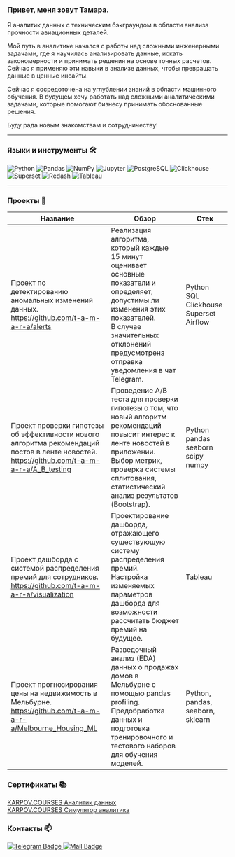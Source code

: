 ### Привет, меня зовут Тамара.


Я аналитик данных с техническим бэкграундом в области анализа прочности авиационных деталей.

Мой путь в аналитике начался с работы над сложными инженерными задачами, где я научилась анализировать данные, искать закономерности и принимать решения на основе точных расчетов. Сейчас я применяю эти навыки в анализе данных, чтобы превращать данные в ценные инсайты.

Сейчас я сосредоточена на углублении знаний в области машинного обучения. В будущем хочу работать над сложными аналитическими задачами, которые помогают бизнесу принимать обоснованные решения.


Буду рада новым знакомствам и сотрудничеству!


-----
### Языки и инструменты 🛠️

![Python](https://img.shields.io/badge/-Python-3776AB?style=flat-square&logo=Python&logoColor=white)
![Pandas](https://img.shields.io/badge/-Pandas-150458?style=flat-square&logo=pandas&logoColor=white)
![NumPy](https://img.shields.io/badge/-NumPy-013243?style=flat-square&logo=numpy&logoColor=white)
![Jupyter](https://img.shields.io/badge/-Jupyter-F37726?style=flat-square&logo=Jupyter&logoColor=white)
![PostgreSQL](https://img.shields.io/badge/-PostgreSQL-326690?style=flat-square&logo=PostgreSQL&logoColor=white)
![Clickhouse](https://img.shields.io/badge/-Clickhouse-151515?style=flat-square&logo=Clickhouse&logoColor=white)
![Superset](https://img.shields.io/badge/-Superset-151515?style=flat-square&logo=Superset&logoColor=white)
![Redash](https://img.shields.io/badge/-Redash-B7472A?style=flat-square&logo=Redash&logoColor=white)
![Tableau](https://img.shields.io/badge/-Tableau-E97627?style=flat-square&logo=Tableau&logoColor=white)

---
### Проекты 🚀
| Название                                                                                         | Обзор | Стек                                               |
|--------------------------------------------------------------------------------------------------|-------|----------------------------------------------------|
| Проект по детектированию аномальных изменений данных. <br>https://github.com/t-a-m-a-r-a/alerts   |Реализация алгоритма, который каждые 15 минут оценивает основные показатели и определяет, допустимы ли изменения этих показателей.<br>В случае значительных отклонений предусмотрена отправка уведомления в чат Telegram.       | Python<br>SQL<br>Clickhouse<br>Superset<br>Airflow |
| Проект проверки гипотезы об эффективности нового алгоритма рекомендаций постов в ленте новостей.<br>https://github.com/t-a-m-a-r-a/A_B_testing |Проведение A/B теста для проверки гипотезы о том, что новый алгоритм рекомендаций повысит интерес к ленте новостей в приложении.<br>Выбор метрик, проверка системы сплитования, статистический анализ результатов (Bootstrap).       | Python<br>pandas<br>seaborn<br>scipy<br>numpy                                           |
| Проект дашборда c системой распределения премий для сотрудников.<br>https://github.com/t-a-m-a-r-a/visualization                                |Проектирование дашборда, отражающего существующую систему распределения премий.<br>Настройка изменяемых параметров дашборда для возможности рассчитать бюджет премий на будущее.       | Tableau                                            |
| Проект прогнозирования цены на недвижимость в Мельбурне.<br>https://github.com/t-a-m-a-r-a/Melbourne_Housing_ML                                |Разведочный анализ (EDA) данных о продажах домов в Мельбурне с помощью pandas profiling.<br>Предобработка данных и подготовка тренировочного и тестового наборов для обучения моделей.       | Python, pandas, seaborn, sklearn                                            |



### Сертификаты 📚
 
<div id="badges" >
  <a href="KC_DA_Cert.pdf">
  KARPOV.COURSES Аналитик данных
  </a> 
</div>
  
<div id="badges" >
  <a href="KC_SimDA_cert.pdf">
  KARPOV.COURSES Симулятор аналитика
  </a> 
</div>

### Контакты 📫

<div id="badges">
  <a href="https://t.me/Tamara_Shashkina">
    <img src="https://img.shields.io/badge/Telegram-blue?style=for-the-badge&logo=telegram&logoColor=white" alt="Telegram Badge"/>
  </a>
  <a href="mailto:shashkinata@ya.ru">
    <img src="https://img.shields.io/badge/mail-orange?style=for-the-badge&logo=mail&logoColor=white" alt="Mail Badge"/></a>
</div>
 

